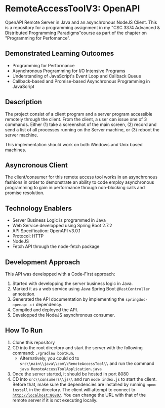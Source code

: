 # RemoteAccessToolV3: OpenAPI
OpenAPI Remote Server in Java and an asynchronous NodeJS Client. This is a repository for a programming assignment in my 
"CSC 3374 Advanced & Distributed Programming Paradigms"course as part of the chapter on "Programming for Perfomance".


## Demonstrated Learning Outcomes
- Programming for Performance
- Asynchronous Programming for I/O Intensive Programs
- Understanding of JavaScript's Event Loop and Callback Queue
- Callback-based and Promise-based Asynchronous Programming in JavaScript

## Description
The project consist of a client program and a server program accessible remotely through the client. From the client, a user can 
issue one of 3 commands. Either (1) take a screenshot of the main screen,
(2) record and send a list of all processes running on the Server machine, or (3) reboot the server machine.

This implementation should work on both Windows and Unix based machines.

## Asyncronous Client
The client/consumer for this remote access tool works in an asynchronous fashions in order to demonstrate an ability to code employ asynchronous programming to gain in performance through non-blocking calls and promise resolution.

## Technology Enablers
- Server Business Logic is programmed in Java
- Web Service developped using Spring Boot 2.7.2  
- API Specification: OpenAPI v3.0.1
- Protocol: HTTP
- NodeJS
- Fetch API through the node-fetch package

## Development Approach
This API was developped with a Code-First approach:
1. Started with developping the server business logic in Java. 
2. Marked it as a web service using Java Spring Boot `@RestController` annotation.
3. Generated the API documentation by implementing the `springdoc-openapi-ui` dependency.
4. Compiled and deployed the API.
5. Developped the NodeJS asynchronous consumer.

## How To Run
1. Clone this repository
2. CD into the root directory and start the server with the following command: `./gradlew bootRun`.
   - Alternatively, you could cd to `src\\main\\java\\com\\RemoteAccessTool\\` and run the command `java RemoteAccessToolApplication.java`
3. Once the server started, it should be hosted in port 8080
4. CD into `src\\consumers\\js\\` and run `node index.js` to start the client. Before that, make sure the dependencies are installed by running `npmm install` in the directory. The client will attempt to connect to [`http://localhost:8080/`](http://localhost:8080/). You can change the URL with that of the remote server if it is not executing locally.
